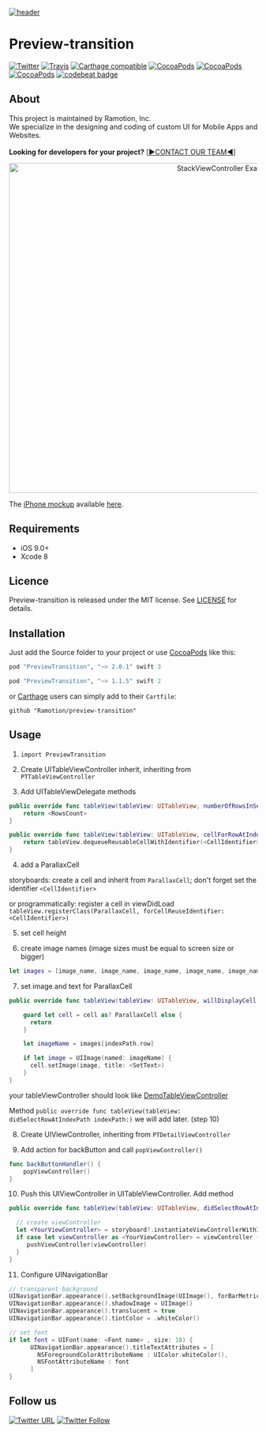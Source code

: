 [![header](https://raw.githubusercontent.com/Ramotion/preview-transition/master/header.png)](https://business.ramotion.com?utm_source=gthb&utm_medium=special&utm_campaign=preview-transition-logo)
# Preview-transition 
[![Twitter](https://img.shields.io/badge/Twitter-@Ramotion-blue.svg?style=flat)](http://twitter.com/Ramotion)
[![Travis](https://img.shields.io/travis/Ramotion/preview-transition.svg)](https://travis-ci.org/Ramotion/preview-transition.svg?branch=master)
[![Carthage compatible](https://img.shields.io/badge/Carthage-compatible-4BC51D.svg?style=flat)](https://github.com/Ramotion/preview-transition)
[![CocoaPods](https://img.shields.io/cocoapods/p/PreviewTransition.svg)](https://cocoapods.org/pods/PreviewTransition)
[![CocoaPods](https://img.shields.io/cocoapods/v/PreviewTransition.svg)](http://cocoapods.org/pods/PreviewTransition)
[![CocoaPods](https://img.shields.io/cocoapods/metrics/doc-percent/PreviewTransition.svg)](https://cdn.rawgit.com/Ramotion/preview-transition/master/docs/index.html)
[![codebeat badge](https://codebeat.co/badges/b99f71fe-b7e7-4a08-94bd-d98307d176ea)](https://codebeat.co/projects/github-com-ramotion-preview-transition)


## About
This project is maintained by Ramotion, Inc.<br>
We specialize in the designing and coding of custom UI for Mobile Apps and Websites.<br><br>**Looking for developers for your project?** [[▶︎CONTACT OUR TEAM◀︎](http://business.ramotion.com/#Get_in_Touch?utm_source=gthb&utm_medium=special&utm_campaign=preview-transition-contact-us)]



<p align="center">
<a href="https://dribbble.com/shots/2724735-iOS-Preview-Transition-Open-Source"><img src="https://raw.githubusercontent.com/Ramotion/preview-transition/master/preview.gif" width="890" height="668" alt="StackViewController Example App" /></a>
</p>

The [iPhone mockup](https://store.ramotion.com/product/iphone-6-mockups?utm_source=gthb&utm_medium=special&utm_campaign=preview-transition) available [here](https://store.ramotion.com/product/iphone-6-mockups?utm_source=gthb&utm_medium=special&utm_campaign=preview-transition).


## Requirements

- iOS 9.0+
- Xcode 8

## Licence

Preview-transition is released under the MIT license.
See [LICENSE](./LICENSE) for details.

## Installation

Just add the Source folder to your project or use [CocoaPods](https://cocoapods.org) like this:
``` ruby
pod "PreviewTransition", "~> 2.0.1" swift 3

pod "PreviewTransition", "~> 1.1.5" swift 2
```

or [Carthage](https://github.com/Carthage/Carthage) users can simply add to their `Cartfile`:
```
github "Ramotion/preview-transition"

```

## Usage

1) ``` import PreviewTransition ```

2) Create UITableViewController inherit, inheriting from ```PTTableViewController```

3) Add UITableViewDelegate methods

```swift
public override func tableView(tableView: UITableView, numberOfRowsInSection section: Int) -> Int {
    return <RowsCount>
}

public override func tableView(tableView: UITableView, cellForRowAtIndexPath indexPath: NSIndexPath) -> UITableViewCell {
    return tableView.dequeueReusableCellWithIdentifier(<CellIdentifier>, forIndexPath: indexPath)
}
```

4) add a ParallaxCell

storyboards:
create a cell and inherit from ```ParallaxCell```; don't forget set the identifier ```<CellIdentifier>```

or programmatically:
register a cell in viewDidLoad ```tableView.registerClass(ParallaxCell, forCellReuseIdentifier:<CellIdentifier>)```

5) set cell height

6) create image names (image sizes must be equal to screen size or bigger)

```swift
let images = [image_name, image_name, image_name, image_name, image_name] // image names
```

7) set image and text for ParallaxCell

```swift
public override func tableView(tableView: UITableView, willDisplayCell cell: UITableViewCell, forRowAtIndexPath indexPath: NSIndexPath) {

    guard let cell = cell as? ParallaxCell else {
      return
    }

    let imageName = images[indexPath.row]

    if let image = UIImage(named: imageName) {
      cell.setImage(image, title: <SetText>)
    }
}
```
your tableViewController should look like [DemoTableViewController](https://github.com/Ramotion/preview-transition/blob/master/PreviewTransitionDemo/PreviewTransitionDemo/ViewController/DemoTableViewController.swift)

Method ```public override func tableView(tableView: didSelectRowAtIndexPath indexPath:)``` we will add later. (step 10)

8) Create UIViewController, inheriting from ```PTDetailViewController```

9) Add action for backButton and call ```popViewController()```

```swift
func backButtonHandler() {
    popViewController()
}
```

10) Push this UIViewController in UITableViewController. Add method

```swift
public override func tableView(tableView: UITableView, didSelectRowAtIndexPath indexPath: NSIndexPath) {

  // create viewController
  let <YourViewController> = storyboard?.instantiateViewControllerWithIdentifier(<identifier>)
  if case let viewController as <YourViewController> = viewController {
     pushViewController(viewController)
  }
}
```

11) Configure UINavigationBar

```swift
// transparent background
UINavigationBar.appearance().setBackgroundImage(UIImage(), forBarMetrics: .Default)
UINavigationBar.appearance().shadowImage = UIImage()
UINavigationBar.appearance().translucent = true
UINavigationBar.appearance().tintColor = .whiteColor()

// set font
if let font = UIFont(name: <Font name> , size: 18) {
      UINavigationBar.appearance().titleTextAttributes = [
        NSForegroundColorAttributeName : UIColor.whiteColor(),
        NSFontAttributeName : font
      ]
}
```

## Follow us

[![Twitter URL](https://img.shields.io/twitter/url/http/shields.io.svg?style=social)](https://twitter.com/intent/tweet?text=https://github.com/ramotion/preview-transition)
[![Twitter Follow](https://img.shields.io/twitter/follow/ramotion.svg?style=social)](https://twitter.com/ramotion)
